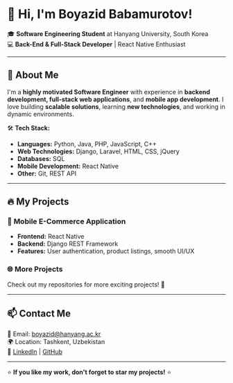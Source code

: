 # 👋 Hi, I'm Boyazid Babamurotov!  

🎓 **Software Engineering Student** at Hanyang University, South Korea  
💻 **Back-End & Full-Stack Developer** | React Native Enthusiast  

---

## 🚀 About Me  
I'm a **highly motivated Software Engineer** with experience in **backend development, full-stack web applications**, and **mobile app development**. I love building **scalable solutions**, learning **new technologies**, and working in dynamic environments.  

🛠 **Tech Stack:**  
- **Languages:** Python, Java, PHP, JavaScript, C++  
- **Web Technologies:** Django, Laravel, HTML, CSS, jQuery  
- **Databases:** SQL  
- **Mobile Development:** React Native  
- **Other:** Git, REST API  

---

## 🔥 My Projects  
### 📱 **Mobile E-Commerce Application**  
- **Frontend:** React Native  
- **Backend:** Django REST Framework  
- **Features:** User authentication, product listings, smooth UI/UX  

### 🌐 **More Projects**  
Check out my repositories for more exciting projects! 🚀  

---

## 📫 Contact Me  
📧 Email: boyazid@hanyang.ac.kr  
🌍 Location: Tashkent, Uzbekistan  
🔗 [LinkedIn](#) | [GitHub](#)  

---

⭐ **If you like my work, don't forget to star my projects!** ⭐  
